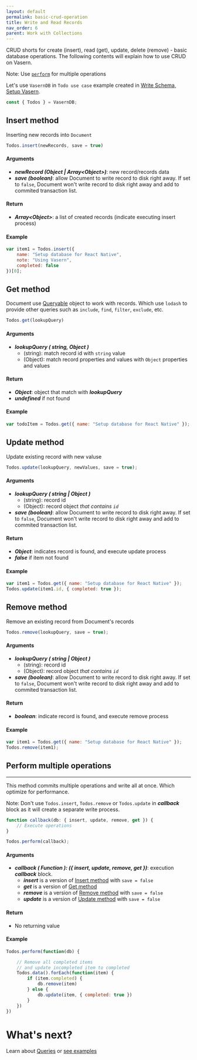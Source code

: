 ```yaml
---
layout: default
permalink: basic-crud-operation
title: Write and Read Records
nav_order: 6
parent: Work with Collections
---
```


CRUD shorts for create (insert), read (get), update, delete (remove) - basic database operations.
The following contents will explain how to use CRUD on Vasern.

Note: Use [`perform`](#perform-multiple-operations) for multiple operations

Let's use `VasernDB` in `Todo use case` example created in [Write Schema, Setup Vasern](write-schema-setup-vasern.md).

```javascript
const { Todos } = VasernDB;
```

## Insert method

Inserting new records into `Document`

```javascript
Todos.insert(newRecords, save = true)
```

#### Arguments

- **_newRecord (Object | Array\<Object>)_**: new record/records data
- **_save (boolean)_**: allow Document to write record to disk right away. If set to `false`, Document won't write record to disk right away and add to commited transaction list.

#### Return

- **_Array\<Object>_**: a list of created records (indicate executing insert process)

#### Example

```javascript
var item1 = Todos.insert({
    name: "Setup database for React Native",
    note: "Using Vasern",
    completed: false
})[0];
```

## Get method

Document use [Queryable](queries#Queryable) object to work with records. Which use `lodash` to provide other queries such as `include`, `find`, `filter`, `exclude`, etc.

```javascript
Todos.get(lookupQuery)
```

#### Arguments

- **_lookupQuery ( string, Object )_**
  - (string): match record id with `string` value
  - (Object): match record properties and values with `Object` properties and values

#### Return

- **_Object_**: object that match with **_lookupQuery_**
- **_undefined_** if not found

#### Example

```javascript
var todoItem = Todos.get({ name: "Setup database for React Native" });
```

## Update method

Update existing record with new valuse

```javascript
Todos.update(lookupQuery, newValues, save = true);
```

#### Arguments

- **_lookupQuery ( string | Object )_**
  - (string): record id
  - (Object): record object _that contains `id`_
- **_save (boolean)_**: allow Document to write record to disk right away. If set to `false`, Document won't write record to disk right away and add to commited transaction list.

#### Return

- **_Object_**: indicates record is found, and execute update process
- **_false_** if item not found

#### Example

```javascript
var item1 = Todos.get({ name: "Setup database for React Native" });
Todos.update(item1.id, { completed: true });
```


## Remove method

Remove an existing record from Document's records

```javascript
Todos.remove(lookupQuery, save = true);
```

#### Arguments

- **_lookupQuery ( string | Object )_**
  - (string): record id
  - (Object): record object _that contains `id`_
- **_save (boolean)_**: allow Document to write record to disk right away. If set to `false`, Document won't write record to disk right away and add to commited transaction list.

#### Return

- **_boolean_**: indicate record is found, and execute remove process

#### Example

```javascript
var item1 = Todos.get({ name: "Setup database for React Native" });
Todos.remove(item1);
```

## Perform multiple operations

---

This method commits multiple operations and write all at once. Which optimize for performance.

Note: Don't use `Todos.insert`, `Todos.remove` or `Todos.update` in **_callback_** block as it will
create a separate write process.

```javascript
function callback(db: { insert, update, remove, get }) {
    // Execute operations
}

Todos.perform(callback);
```

#### Arguments

- **_callback ( Function ): ({ insert, update, remove, get })_**: execution **_callback_** block.
  - **_insert_** is a version of [Insert method](#insert-method) with `save = false`
  - **_get_** is a version of [Get method](#get-method)
  - **_remove_** is a version of [Remove method](#remove-method) with `save = false`
  - **_update_** is a version of [Update method](#update-method) with `save = false`

#### Return

- No returning value

#### Example

```javascript
Todos.perform(function(db) {

    // Remove all completed items 
    // and update incompleted item to completed
    Todos.data().forEach(function(item) {
        if (item.completed) {
            db.remove(item)
        } else {
            db.update(item, { completed: true })
        }
    })
})
```



# What's next?

Learn about [Queries](queries.md) 
or [see examples](examples.md)
